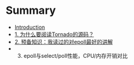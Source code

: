# Summary

* [Introduction](README.md)
* [1. 为什么要阅读Tornado的源码？](chapter1.md)
* [2. 预备知识：我读过的对epoll最好的讲解](test.md)
* 3. epoll与select/poll性能，CPU/内存开销对比

